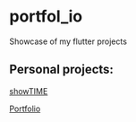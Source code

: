 # portfol_io

Showcase of my flutter projects

## Personal projects:
[showTIME](https://ervindobri.github.io/showtime/)

[Portfolio](https://ervindobri.github.io/portfolio/web)
